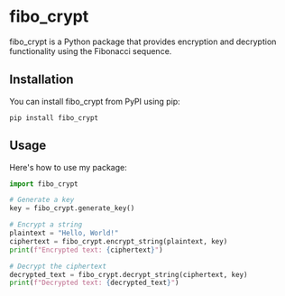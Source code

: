 # fibo_crypt

fibo_crypt is a Python package that provides encryption and decryption functionality using the Fibonacci sequence.

## Installation

You can install fibo_crypt from PyPI using pip:

`pip install fibo_crypt`
## Usage

Here's how to use my package:

```python
import fibo_crypt

# Generate a key
key = fibo_crypt.generate_key()

# Encrypt a string
plaintext = "Hello, World!"
ciphertext = fibo_crypt.encrypt_string(plaintext, key)
print(f"Encrypted text: {ciphertext}")

# Decrypt the ciphertext
decrypted_text = fibo_crypt.decrypt_string(ciphertext, key)
print(f"Decrypted text: {decrypted_text}")